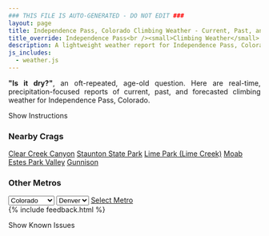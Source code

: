 ```yaml
---
### THIS FILE IS AUTO-GENERATED - DO NOT EDIT ###
layout: page
title: Independence Pass, Colorado Climbing Weather - Current, Past, and Forecasted Report
title_override: Independence Pass<br /><small>Climbing Weather</small>
description: A lightweight weather report for Independence Pass, Colorado. Optimized for slow internet connections.
js_includes:
  - weather.js
---
```


<section class="measure center lh-copy f5-ns f6 ph2 mv4" style="text-align: justify;">
<strong>"Is it dry?"</strong>, an oft-repeated, age-old question. Here are real-time,
precipitation-focused reports of current, past, and forecasted climbing weather for Independence Pass, Colorado.
</section>

<p id="settings-toggle" class="mw5 b center tc hover-light-red black-70 pointer">Show Instructions</p>
<section id="settings" class="overflow-hidden" style="display:none;">
    <div class="mv2 ph2 center">
        <div class="fn f6 tc pv2">
            <p class="measure lh-copy center"><strong>Show/hide hourly forecasts</strong> by clicking the desired day.</p>
            <hr class="mw5 p0 mv2 o-60 b0 bt b--light-red light-red bg-light-red">
            <p class="measure lh-copy center"><strong>Current and Past conditions</strong> are measured by the nearest weather station. <strong>Forecast conditions</strong> are calculated and polled separately.</p>
            <hr class="mw5 p0 mv2 o-60 b0 bt b--light-red light-red bg-light-red">
            <p class="measure lh-copy center"><strong>Having issues?</strong> Try <a id="clear-cache" class="no-underline relative fancy-link light-red hover-light-red" href="#">clearing the local cache</a>.</p>
            <hr class="mw5 p0 mv2 o-60 b0 bt b--light-red light-red bg-light-red">
            <p class="measure lh-copy center">Weather data sourced from <a class="no-underline fancy-link relative light-red" target="_blank" href="https://www.weather.gov/documentation/services-web-api">weather.gov</a>.</p>
        </div>
    </div>
</section>
<section id="weather" data-crag="independence-pass-colorado" class="mv4-ns mv3 ph2 center"></section>
<section id="nearby" class="tc lh-copy">
  <h3>Nearby Crags</h3>
<a class="nowrap no-underline fancy-link relative light-red mh3" href="/crags/clear-creek-canyon-colorado-weather.html">Clear Creek Canyon</a>
<a class="nowrap no-underline fancy-link relative light-red mh3" href="/crags/staunton-state-park-colorado-weather.html">Staunton State Park</a>
<a class="nowrap no-underline fancy-link relative light-red mh3" href="/crags/lime-park-lime-creek-colorado-weather.html">Lime Park (Lime Creek)</a>
<a class="nowrap no-underline fancy-link relative light-red mh3" href="/crags/moab-utah-weather.html">Moab</a>
<a class="nowrap no-underline fancy-link relative light-red mh3" href="/crags/estes-park-valley-colorado-weather.html">Estes Park Valley</a>
<a class="nowrap no-underline fancy-link relative light-red mh3" href="/crags/gunnison-colorado-weather.html">Gunnison</a>
</section>
<section id="nearby" class="tc lh-copy">
  <h3>Other Metros</h3>
  <select class="ma1 bg-near-white pa2" id="stateSel">
    <option value="Texas">Texas</option>
    <option value="Washington">Washington</option>
    <option value="Colorado" selected>Colorado</option>
    <option value="Tennessee">Tennessee</option>
    <option value="Utah">Utah</option>
    <option value="California">California</option>
  </select>
  <select class="ma1 bg-near-white pa2" id="citySel">
    <option value="Denver" selected>Denver</option>
  </select>
  <a id="selectMetro" class="f6 link dim ph3 pv2 ma1 dib white bg-light-red" href="/crags/denver-colorado-weather.html">Select Metro</a>
  <script>
    var states = [];
    states["Texas"] = "Austin"
    states["Washington"] = "Seattle"
    states["Colorado"] = "Denver"
    states["Tennessee"] = "Nashville"
    states["Utah"] = "Salt Lake City"
    states["California"] = "San Francisco|Los Angeles"
  </script>
</section>
{% include feedback.html %}
<p id="issues-toggle" class="mw5 b center tc hover-light-red black-70 pointer">Show Known Issues</p>
<section id="issues" class="overflow-hidden tc f6">
</section>

<script>
  var weekly_GJT_162_97 = {"updated":"2022-03-31T07:41:37+00:00","units":"us","forecastGenerator":"BaselineForecastGenerator","generatedAt":"2022-03-31T08:36:14+00:00","updateTime":"2022-03-31T07:41:37+00:00","validTimes":"2022-03-31T01:00:00+00:00/P7D","elevation":{"unitCode":"wmoUnit:m","value":3250.9968},"periods":[{"number":1,"name":"Overnight","startTime":"2022-03-31T02:00:00-06:00","endTime":"2022-03-31T06:00:00-06:00","isDaytime":false,"temperature":7,"temperatureUnit":"F","temperatureTrend":null,"windSpeed":"10 mph","windDirection":"NW","icon":"https://api.weather.gov/icons/land/night/cold?size=medium","shortForecast":"Mostly Clear","detailedForecast":"Mostly clear, with a low around 7. Northwest wind around 10 mph."},{"number":2,"name":"Thursday","startTime":"2022-03-31T06:00:00-06:00","endTime":"2022-03-31T18:00:00-06:00","isDaytime":true,"temperature":38,"temperatureUnit":"F","temperatureTrend":null,"windSpeed":"5 to 10 mph","windDirection":"WNW","icon":"https://api.weather.gov/icons/land/day/sct/snow,30?size=medium","shortForecast":"Mostly Sunny then Chance Snow Showers","detailedForecast":"A chance of snow showers after noon. Mostly sunny, with a high near 38. West northwest wind 5 to 10 mph. Chance of precipitation is 30%."},{"number":3,"name":"Thursday Night","startTime":"2022-03-31T18:00:00-06:00","endTime":"2022-04-01T06:00:00-06:00","isDaytime":false,"temperature":17,"temperatureUnit":"F","temperatureTrend":null,"windSpeed":"10 to 15 mph","windDirection":"W","icon":"https://api.weather.gov/icons/land/night/snow,50/snow,70?size=medium","shortForecast":"Snow Showers Likely","detailedForecast":"Snow showers likely. Mostly cloudy, with a low around 17. West wind 10 to 15 mph. Chance of precipitation is 70%. New snow accumulation of 1 to 3 inches possible."},{"number":4,"name":"Friday","startTime":"2022-04-01T06:00:00-06:00","endTime":"2022-04-01T18:00:00-06:00","isDaytime":true,"temperature":37,"temperatureUnit":"F","temperatureTrend":null,"windSpeed":"10 to 20 mph","windDirection":"WNW","icon":"https://api.weather.gov/icons/land/day/snow,40/blizzard,20?size=medium","shortForecast":"Chance Snow Showers then Patchy Blowing Snow","detailedForecast":"A chance of snow showers before noon, then patchy blowing snow and a slight chance of snow showers. Partly sunny, with a high near 37. West northwest wind 10 to 20 mph. Chance of precipitation is 40%. New snow accumulation of less than half an inch possible."},{"number":5,"name":"Friday Night","startTime":"2022-04-01T18:00:00-06:00","endTime":"2022-04-02T06:00:00-06:00","isDaytime":false,"temperature":13,"temperatureUnit":"F","temperatureTrend":null,"windSpeed":"10 to 15 mph","windDirection":"W","icon":"https://api.weather.gov/icons/land/night/few?size=medium","shortForecast":"Mostly Clear","detailedForecast":"Mostly clear, with a low around 13. West wind 10 to 15 mph, with gusts as high as 30 mph."},{"number":6,"name":"Saturday","startTime":"2022-04-02T06:00:00-06:00","endTime":"2022-04-02T18:00:00-06:00","isDaytime":true,"temperature":45,"temperatureUnit":"F","temperatureTrend":null,"windSpeed":"10 to 20 mph","windDirection":"WSW","icon":"https://api.weather.gov/icons/land/day/few?size=medium","shortForecast":"Sunny","detailedForecast":"Sunny, with a high near 45."},{"number":7,"name":"Saturday Night","startTime":"2022-04-02T18:00:00-06:00","endTime":"2022-04-03T06:00:00-06:00","isDaytime":false,"temperature":21,"temperatureUnit":"F","temperatureTrend":null,"windSpeed":"10 to 20 mph","windDirection":"W","icon":"https://api.weather.gov/icons/land/night/sct/snow,20?size=medium","shortForecast":"Partly Cloudy then Slight Chance Snow Showers","detailedForecast":"A slight chance of snow showers after midnight. Partly cloudy, with a low around 21. Chance of precipitation is 20%. New snow accumulation of less than half an inch possible."},{"number":8,"name":"Sunday","startTime":"2022-04-03T06:00:00-06:00","endTime":"2022-04-03T18:00:00-06:00","isDaytime":true,"temperature":42,"temperatureUnit":"F","temperatureTrend":null,"windSpeed":"10 to 15 mph","windDirection":"W","icon":"https://api.weather.gov/icons/land/day/snow?size=medium","shortForecast":"Chance Snow Showers","detailedForecast":"A chance of snow showers before noon, then a chance of snow showers and a slight chance of thunderstorms. Mostly cloudy, with a high near 42. New snow accumulation of around one inch possible."},{"number":9,"name":"Sunday Night","startTime":"2022-04-03T18:00:00-06:00","endTime":"2022-04-04T06:00:00-06:00","isDaytime":false,"temperature":22,"temperatureUnit":"F","temperatureTrend":null,"windSpeed":"10 to 15 mph","windDirection":"SW","icon":"https://api.weather.gov/icons/land/night/snow?size=medium","shortForecast":"Snow Showers Likely","detailedForecast":"Snow showers likely. Mostly cloudy, with a low around 22. New snow accumulation of 2 to 4 inches possible."},{"number":10,"name":"Monday","startTime":"2022-04-04T06:00:00-06:00","endTime":"2022-04-04T18:00:00-06:00","isDaytime":true,"temperature":41,"temperatureUnit":"F","temperatureTrend":null,"windSpeed":"10 to 15 mph","windDirection":"W","icon":"https://api.weather.gov/icons/land/day/snow?size=medium","shortForecast":"Snow Showers Likely","detailedForecast":"Snow showers likely. Mostly cloudy, with a high near 41. New snow accumulation of 1 to 3 inches possible."},{"number":11,"name":"Monday Night","startTime":"2022-04-04T18:00:00-06:00","endTime":"2022-04-05T06:00:00-06:00","isDaytime":false,"temperature":20,"temperatureUnit":"F","temperatureTrend":null,"windSpeed":"15 mph","windDirection":"W","icon":"https://api.weather.gov/icons/land/night/snow?size=medium","shortForecast":"Chance Snow Showers","detailedForecast":"A chance of snow showers. Mostly cloudy, with a low around 20."},{"number":12,"name":"Tuesday","startTime":"2022-04-05T06:00:00-06:00","endTime":"2022-04-05T18:00:00-06:00","isDaytime":true,"temperature":39,"temperatureUnit":"F","temperatureTrend":null,"windSpeed":"15 to 25 mph","windDirection":"W","icon":"https://api.weather.gov/icons/land/day/snow?size=medium","shortForecast":"Chance Snow Showers","detailedForecast":"A chance of snow showers. Partly sunny, with a high near 39. New snow accumulation of less than one inch possible."},{"number":13,"name":"Tuesday Night","startTime":"2022-04-05T18:00:00-06:00","endTime":"2022-04-06T06:00:00-06:00","isDaytime":false,"temperature":13,"temperatureUnit":"F","temperatureTrend":null,"windSpeed":"15 to 25 mph","windDirection":"W","icon":"https://api.weather.gov/icons/land/night/snow?size=medium","shortForecast":"Chance Snow Showers","detailedForecast":"A chance of snow showers. Mostly cloudy, with a low around 13. New snow accumulation of less than one inch possible."},{"number":14,"name":"Wednesday","startTime":"2022-04-06T06:00:00-06:00","endTime":"2022-04-06T18:00:00-06:00","isDaytime":true,"temperature":31,"temperatureUnit":"F","temperatureTrend":null,"windSpeed":"15 to 20 mph","windDirection":"WNW","icon":"https://api.weather.gov/icons/land/day/snow?size=medium","shortForecast":"Chance Snow Showers","detailedForecast":"A chance of snow showers. Partly sunny, with a high near 31."}]}
  var hourly_GJT_162_97 = {"@context":["https://geojson.org/geojson-ld/geojson-context.jsonld",{"@version":"1.1","wx":"https://api.weather.gov/ontology#","geo":"http://www.opengis.net/ont/geosparql#","unit":"http://codes.wmo.int/common/unit/","@vocab":"https://api.weather.gov/ontology#"}],"type":"Feature","geometry":{"type":"Polygon","coordinates":[[[-106.6339563,39.1280215],[-106.63151339999999,39.1059871],[-106.60305159999999,39.1078842],[-106.60548849999999,39.1299189],[-106.6339563,39.1280215]]]},"properties":{"updated":"2022-03-31T07:41:37+00:00","units":"us","forecastGenerator":"HourlyForecastGenerator","generatedAt":"2022-03-31T08:36:15+00:00","updateTime":"2022-03-31T07:41:37+00:00","validTimes":"2022-03-31T01:00:00+00:00/P7D","elevation":{"unitCode":"wmoUnit:m","value":3250.9968},"periods":[{"number":1,"name":"","startTime":"2022-03-31T02:00:00-06:00","endTime":"2022-03-31T03:00:00-06:00","isDaytime":false,"temperature":10,"temperatureUnit":"F","temperatureTrend":null,"windSpeed":"10 mph","windDirection":"NW","icon":"https://api.weather.gov/icons/land/night/cold?size=small","shortForecast":"Mostly Clear","detailedForecast":""},{"number":2,"name":"","startTime":"2022-03-31T03:00:00-06:00","endTime":"2022-03-31T04:00:00-06:00","isDaytime":false,"temperature":7,"temperatureUnit":"F","temperatureTrend":null,"windSpeed":"10 mph","windDirection":"NW","icon":"https://api.weather.gov/icons/land/night/cold?size=small","shortForecast":"Mostly Clear","detailedForecast":""},{"number":3,"name":"","startTime":"2022-03-31T04:00:00-06:00","endTime":"2022-03-31T05:00:00-06:00","isDaytime":false,"temperature":7,"temperatureUnit":"F","temperatureTrend":null,"windSpeed":"10 mph","windDirection":"NW","icon":"https://api.weather.gov/icons/land/night/cold?size=small","shortForecast":"Mostly Clear","detailedForecast":""},{"number":4,"name":"","startTime":"2022-03-31T05:00:00-06:00","endTime":"2022-03-31T06:00:00-06:00","isDaytime":false,"temperature":7,"temperatureUnit":"F","temperatureTrend":null,"windSpeed":"10 mph","windDirection":"NNW","icon":"https://api.weather.gov/icons/land/night/cold?size=small","shortForecast":"Mostly Clear","detailedForecast":""},{"number":5,"name":"","startTime":"2022-03-31T06:00:00-06:00","endTime":"2022-03-31T07:00:00-06:00","isDaytime":true,"temperature":7,"temperatureUnit":"F","temperatureTrend":null,"windSpeed":"10 mph","windDirection":"NNW","icon":"https://api.weather.gov/icons/land/day/cold?size=small","shortForecast":"Sunny","detailedForecast":""},{"number":6,"name":"","startTime":"2022-03-31T07:00:00-06:00","endTime":"2022-03-31T08:00:00-06:00","isDaytime":true,"temperature":10,"temperatureUnit":"F","temperatureTrend":null,"windSpeed":"5 mph","windDirection":"NW","icon":"https://api.weather.gov/icons/land/day/cold?size=small","shortForecast":"Sunny","detailedForecast":""},{"number":7,"name":"","startTime":"2022-03-31T08:00:00-06:00","endTime":"2022-03-31T09:00:00-06:00","isDaytime":true,"temperature":13,"temperatureUnit":"F","temperatureTrend":null,"windSpeed":"5 mph","windDirection":"NW","icon":"https://api.weather.gov/icons/land/day/few?size=small","shortForecast":"Sunny","detailedForecast":""},{"number":8,"name":"","startTime":"2022-03-31T09:00:00-06:00","endTime":"2022-03-31T10:00:00-06:00","isDaytime":true,"temperature":16,"temperatureUnit":"F","temperatureTrend":null,"windSpeed":"5 mph","windDirection":"WNW","icon":"https://api.weather.gov/icons/land/day/few?size=small","shortForecast":"Sunny","detailedForecast":""},{"number":9,"name":"","startTime":"2022-03-31T10:00:00-06:00","endTime":"2022-03-31T11:00:00-06:00","isDaytime":true,"temperature":23,"temperatureUnit":"F","temperatureTrend":null,"windSpeed":"5 mph","windDirection":"WNW","icon":"https://api.weather.gov/icons/land/day/sct?size=small","shortForecast":"Mostly Sunny","detailedForecast":""},{"number":10,"name":"","startTime":"2022-03-31T11:00:00-06:00","endTime":"2022-03-31T12:00:00-06:00","isDaytime":true,"temperature":29,"temperatureUnit":"F","temperatureTrend":null,"windSpeed":"5 mph","windDirection":"W","icon":"https://api.weather.gov/icons/land/day/sct?size=small","shortForecast":"Mostly Sunny","detailedForecast":""},{"number":11,"name":"","startTime":"2022-03-31T12:00:00-06:00","endTime":"2022-03-31T13:00:00-06:00","isDaytime":true,"temperature":34,"temperatureUnit":"F","temperatureTrend":null,"windSpeed":"5 mph","windDirection":"W","icon":"https://api.weather.gov/icons/land/day/snow?size=small","shortForecast":"Slight Chance Snow Showers","detailedForecast":""},{"number":12,"name":"","startTime":"2022-03-31T13:00:00-06:00","endTime":"2022-03-31T14:00:00-06:00","isDaytime":true,"temperature":35,"temperatureUnit":"F","temperatureTrend":null,"windSpeed":"10 mph","windDirection":"W","icon":"https://api.weather.gov/icons/land/day/snow?size=small","shortForecast":"Slight Chance Snow Showers","detailedForecast":""},{"number":13,"name":"","startTime":"2022-03-31T14:00:00-06:00","endTime":"2022-03-31T15:00:00-06:00","isDaytime":true,"temperature":36,"temperatureUnit":"F","temperatureTrend":null,"windSpeed":"10 mph","windDirection":"W","icon":"https://api.weather.gov/icons/land/day/snow?size=small","shortForecast":"Slight Chance Snow Showers","detailedForecast":""},{"number":14,"name":"","startTime":"2022-03-31T15:00:00-06:00","endTime":"2022-03-31T16:00:00-06:00","isDaytime":true,"temperature":38,"temperatureUnit":"F","temperatureTrend":null,"windSpeed":"10 mph","windDirection":"W","icon":"https://api.weather.gov/icons/land/day/snow?size=small","shortForecast":"Chance Snow Showers","detailedForecast":""},{"number":15,"name":"","startTime":"2022-03-31T16:00:00-06:00","endTime":"2022-03-31T17:00:00-06:00","isDaytime":true,"temperature":36,"temperatureUnit":"F","temperatureTrend":null,"windSpeed":"10 mph","windDirection":"W","icon":"https://api.weather.gov/icons/land/day/snow?size=small","shortForecast":"Chance Snow Showers","detailedForecast":""},{"number":16,"name":"","startTime":"2022-03-31T17:00:00-06:00","endTime":"2022-03-31T18:00:00-06:00","isDaytime":true,"temperature":33,"temperatureUnit":"F","temperatureTrend":null,"windSpeed":"10 mph","windDirection":"W","icon":"https://api.weather.gov/icons/land/day/snow?size=small","shortForecast":"Chance Snow Showers","detailedForecast":""},{"number":17,"name":"","startTime":"2022-03-31T18:00:00-06:00","endTime":"2022-03-31T19:00:00-06:00","isDaytime":false,"temperature":31,"temperatureUnit":"F","temperatureTrend":null,"windSpeed":"10 mph","windDirection":"W","icon":"https://api.weather.gov/icons/land/night/snow?size=small","shortForecast":"Chance Snow Showers","detailedForecast":""},{"number":18,"name":"","startTime":"2022-03-31T19:00:00-06:00","endTime":"2022-03-31T20:00:00-06:00","isDaytime":false,"temperature":28,"temperatureUnit":"F","temperatureTrend":null,"windSpeed":"10 mph","windDirection":"WSW","icon":"https://api.weather.gov/icons/land/night/snow?size=small","shortForecast":"Chance Snow Showers","detailedForecast":""},{"number":19,"name":"","startTime":"2022-03-31T20:00:00-06:00","endTime":"2022-03-31T21:00:00-06:00","isDaytime":false,"temperature":25,"temperatureUnit":"F","temperatureTrend":null,"windSpeed":"10 mph","windDirection":"SW","icon":"https://api.weather.gov/icons/land/night/snow?size=small","shortForecast":"Chance Snow Showers","detailedForecast":""},{"number":20,"name":"","startTime":"2022-03-31T21:00:00-06:00","endTime":"2022-03-31T22:00:00-06:00","isDaytime":false,"temperature":22,"temperatureUnit":"F","temperatureTrend":null,"windSpeed":"10 mph","windDirection":"SW","icon":"https://api.weather.gov/icons/land/night/snow?size=small","shortForecast":"Chance Snow Showers","detailedForecast":""},{"number":21,"name":"","startTime":"2022-03-31T22:00:00-06:00","endTime":"2022-03-31T23:00:00-06:00","isDaytime":false,"temperature":21,"temperatureUnit":"F","temperatureTrend":null,"windSpeed":"10 mph","windDirection":"SW","icon":"https://api.weather.gov/icons/land/night/snow?size=small","shortForecast":"Chance Snow Showers","detailedForecast":""},{"number":22,"name":"","startTime":"2022-03-31T23:00:00-06:00","endTime":"2022-04-01T00:00:00-06:00","isDaytime":false,"temperature":21,"temperatureUnit":"F","temperatureTrend":null,"windSpeed":"10 mph","windDirection":"WSW","icon":"https://api.weather.gov/icons/land/night/snow?size=small","shortForecast":"Chance Snow Showers","detailedForecast":""},{"number":23,"name":"","startTime":"2022-04-01T00:00:00-06:00","endTime":"2022-04-01T01:00:00-06:00","isDaytime":false,"temperature":20,"temperatureUnit":"F","temperatureTrend":null,"windSpeed":"10 mph","windDirection":"WSW","icon":"https://api.weather.gov/icons/land/night/snow?size=small","shortForecast":"Snow Showers Likely","detailedForecast":""},{"number":24,"name":"","startTime":"2022-04-01T01:00:00-06:00","endTime":"2022-04-01T02:00:00-06:00","isDaytime":false,"temperature":20,"temperatureUnit":"F","temperatureTrend":null,"windSpeed":"15 mph","windDirection":"W","icon":"https://api.weather.gov/icons/land/night/snow?size=small","shortForecast":"Snow Showers Likely","detailedForecast":""},{"number":25,"name":"","startTime":"2022-04-01T02:00:00-06:00","endTime":"2022-04-01T03:00:00-06:00","isDaytime":false,"temperature":20,"temperatureUnit":"F","temperatureTrend":null,"windSpeed":"15 mph","windDirection":"W","icon":"https://api.weather.gov/icons/land/night/snow?size=small","shortForecast":"Snow Showers Likely","detailedForecast":""},{"number":26,"name":"","startTime":"2022-04-01T03:00:00-06:00","endTime":"2022-04-01T04:00:00-06:00","isDaytime":false,"temperature":20,"temperatureUnit":"F","temperatureTrend":null,"windSpeed":"15 mph","windDirection":"W","icon":"https://api.weather.gov/icons/land/night/snow?size=small","shortForecast":"Snow Showers Likely","detailedForecast":""},{"number":27,"name":"","startTime":"2022-04-01T04:00:00-06:00","endTime":"2022-04-01T05:00:00-06:00","isDaytime":false,"temperature":20,"temperatureUnit":"F","temperatureTrend":null,"windSpeed":"15 mph","windDirection":"W","icon":"https://api.weather.gov/icons/land/night/snow?size=small","shortForecast":"Snow Showers Likely","detailedForecast":""},{"number":28,"name":"","startTime":"2022-04-01T05:00:00-06:00","endTime":"2022-04-01T06:00:00-06:00","isDaytime":false,"temperature":21,"temperatureUnit":"F","temperatureTrend":null,"windSpeed":"15 mph","windDirection":"WNW","icon":"https://api.weather.gov/icons/land/night/snow?size=small","shortForecast":"Snow Showers Likely","detailedForecast":""},{"number":29,"name":"","startTime":"2022-04-01T06:00:00-06:00","endTime":"2022-04-01T07:00:00-06:00","isDaytime":true,"temperature":22,"temperatureUnit":"F","temperatureTrend":null,"windSpeed":"15 mph","windDirection":"WNW","icon":"https://api.weather.gov/icons/land/day/snow?size=small","shortForecast":"Chance Snow Showers","detailedForecast":""},{"number":30,"name":"","startTime":"2022-04-01T07:00:00-06:00","endTime":"2022-04-01T08:00:00-06:00","isDaytime":true,"temperature":21,"temperatureUnit":"F","temperatureTrend":null,"windSpeed":"10 mph","windDirection":"WNW","icon":"https://api.weather.gov/icons/land/day/snow?size=small","shortForecast":"Chance Snow Showers","detailedForecast":""},{"number":31,"name":"","startTime":"2022-04-01T08:00:00-06:00","endTime":"2022-04-01T09:00:00-06:00","isDaytime":true,"temperature":21,"temperatureUnit":"F","temperatureTrend":null,"windSpeed":"10 mph","windDirection":"WNW","icon":"https://api.weather.gov/icons/land/day/snow?size=small","shortForecast":"Chance Snow Showers","detailedForecast":""},{"number":32,"name":"","startTime":"2022-04-01T09:00:00-06:00","endTime":"2022-04-01T10:00:00-06:00","isDaytime":true,"temperature":22,"temperatureUnit":"F","temperatureTrend":null,"windSpeed":"10 mph","windDirection":"WNW","icon":"https://api.weather.gov/icons/land/day/snow?size=small","shortForecast":"Chance Snow Showers","detailedForecast":""},{"number":33,"name":"","startTime":"2022-04-01T10:00:00-06:00","endTime":"2022-04-01T11:00:00-06:00","isDaytime":true,"temperature":25,"temperatureUnit":"F","temperatureTrend":null,"windSpeed":"15 mph","windDirection":"WNW","icon":"https://api.weather.gov/icons/land/day/snow?size=small","shortForecast":"Chance Snow Showers","detailedForecast":""},{"number":34,"name":"","startTime":"2022-04-01T11:00:00-06:00","endTime":"2022-04-01T12:00:00-06:00","isDaytime":true,"temperature":29,"temperatureUnit":"F","temperatureTrend":null,"windSpeed":"15 mph","windDirection":"WNW","icon":"https://api.weather.gov/icons/land/day/snow?size=small","shortForecast":"Chance Snow Showers","detailedForecast":""},{"number":35,"name":"","startTime":"2022-04-01T12:00:00-06:00","endTime":"2022-04-01T13:00:00-06:00","isDaytime":true,"temperature":32,"temperatureUnit":"F","temperatureTrend":null,"windSpeed":"15 mph","windDirection":"WNW","icon":"https://api.weather.gov/icons/land/day/blizzard?size=small","shortForecast":"Patchy Blowing Snow","detailedForecast":""},{"number":36,"name":"","startTime":"2022-04-01T13:00:00-06:00","endTime":"2022-04-01T14:00:00-06:00","isDaytime":true,"temperature":35,"temperatureUnit":"F","temperatureTrend":null,"windSpeed":"20 mph","windDirection":"WNW","icon":"https://api.weather.gov/icons/land/day/snow?size=small","shortForecast":"Slight Chance Snow Showers","detailedForecast":""},{"number":37,"name":"","startTime":"2022-04-01T14:00:00-06:00","endTime":"2022-04-01T15:00:00-06:00","isDaytime":true,"temperature":36,"temperatureUnit":"F","temperatureTrend":null,"windSpeed":"20 mph","windDirection":"WNW","icon":"https://api.weather.gov/icons/land/day/snow?size=small","shortForecast":"Slight Chance Snow Showers","detailedForecast":""},{"number":38,"name":"","startTime":"2022-04-01T15:00:00-06:00","endTime":"2022-04-01T16:00:00-06:00","isDaytime":true,"temperature":36,"temperatureUnit":"F","temperatureTrend":null,"windSpeed":"20 mph","windDirection":"WNW","icon":"https://api.weather.gov/icons/land/day/snow?size=small","shortForecast":"Slight Chance Snow Showers","detailedForecast":""},{"number":39,"name":"","startTime":"2022-04-01T16:00:00-06:00","endTime":"2022-04-01T17:00:00-06:00","isDaytime":true,"temperature":36,"temperatureUnit":"F","temperatureTrend":null,"windSpeed":"20 mph","windDirection":"WNW","icon":"https://api.weather.gov/icons/land/day/snow?size=small","shortForecast":"Slight Chance Snow Showers","detailedForecast":""},{"number":40,"name":"","startTime":"2022-04-01T17:00:00-06:00","endTime":"2022-04-01T18:00:00-06:00","isDaytime":true,"temperature":34,"temperatureUnit":"F","temperatureTrend":null,"windSpeed":"15 mph","windDirection":"WNW","icon":"https://api.weather.gov/icons/land/day/snow?size=small","shortForecast":"Slight Chance Snow Showers","detailedForecast":""},{"number":41,"name":"","startTime":"2022-04-01T18:00:00-06:00","endTime":"2022-04-01T19:00:00-06:00","isDaytime":false,"temperature":31,"temperatureUnit":"F","temperatureTrend":null,"windSpeed":"15 mph","windDirection":"WNW","icon":"https://api.weather.gov/icons/land/night/few?size=small","shortForecast":"Mostly Clear","detailedForecast":""},{"number":42,"name":"","startTime":"2022-04-01T19:00:00-06:00","endTime":"2022-04-01T20:00:00-06:00","isDaytime":false,"temperature":27,"temperatureUnit":"F","temperatureTrend":null,"windSpeed":"15 mph","windDirection":"WNW","icon":"https://api.weather.gov/icons/land/night/few?size=small","shortForecast":"Mostly Clear","detailedForecast":""},{"number":43,"name":"","startTime":"2022-04-01T20:00:00-06:00","endTime":"2022-04-01T21:00:00-06:00","isDaytime":false,"temperature":23,"temperatureUnit":"F","temperatureTrend":null,"windSpeed":"15 mph","windDirection":"WNW","icon":"https://api.weather.gov/icons/land/night/few?size=small","shortForecast":"Mostly Clear","detailedForecast":""},{"number":44,"name":"","startTime":"2022-04-01T21:00:00-06:00","endTime":"2022-04-01T22:00:00-06:00","isDaytime":false,"temperature":20,"temperatureUnit":"F","temperatureTrend":null,"windSpeed":"15 mph","windDirection":"W","icon":"https://api.weather.gov/icons/land/night/few?size=small","shortForecast":"Mostly Clear","detailedForecast":""},{"number":45,"name":"","startTime":"2022-04-01T22:00:00-06:00","endTime":"2022-04-01T23:00:00-06:00","isDaytime":false,"temperature":18,"temperatureUnit":"F","temperatureTrend":null,"windSpeed":"10 mph","windDirection":"W","icon":"https://api.weather.gov/icons/land/night/few?size=small","shortForecast":"Mostly Clear","detailedForecast":""},{"number":46,"name":"","startTime":"2022-04-01T23:00:00-06:00","endTime":"2022-04-02T00:00:00-06:00","isDaytime":false,"temperature":18,"temperatureUnit":"F","temperatureTrend":null,"windSpeed":"10 mph","windDirection":"WSW","icon":"https://api.weather.gov/icons/land/night/few?size=small","shortForecast":"Mostly Clear","detailedForecast":""},{"number":47,"name":"","startTime":"2022-04-02T00:00:00-06:00","endTime":"2022-04-02T01:00:00-06:00","isDaytime":false,"temperature":17,"temperatureUnit":"F","temperatureTrend":null,"windSpeed":"10 mph","windDirection":"WSW","icon":"https://api.weather.gov/icons/land/night/few?size=small","shortForecast":"Mostly Clear","detailedForecast":""},{"number":48,"name":"","startTime":"2022-04-02T01:00:00-06:00","endTime":"2022-04-02T02:00:00-06:00","isDaytime":false,"temperature":17,"temperatureUnit":"F","temperatureTrend":null,"windSpeed":"10 mph","windDirection":"WSW","icon":"https://api.weather.gov/icons/land/night/few?size=small","shortForecast":"Mostly Clear","detailedForecast":""},{"number":49,"name":"","startTime":"2022-04-02T02:00:00-06:00","endTime":"2022-04-02T03:00:00-06:00","isDaytime":false,"temperature":17,"temperatureUnit":"F","temperatureTrend":null,"windSpeed":"10 mph","windDirection":"WSW","icon":"https://api.weather.gov/icons/land/night/few?size=small","shortForecast":"Mostly Clear","detailedForecast":""},{"number":50,"name":"","startTime":"2022-04-02T03:00:00-06:00","endTime":"2022-04-02T04:00:00-06:00","isDaytime":false,"temperature":16,"temperatureUnit":"F","temperatureTrend":null,"windSpeed":"10 mph","windDirection":"WSW","icon":"https://api.weather.gov/icons/land/night/few?size=small","shortForecast":"Mostly Clear","detailedForecast":""},{"number":51,"name":"","startTime":"2022-04-02T04:00:00-06:00","endTime":"2022-04-02T05:00:00-06:00","isDaytime":false,"temperature":16,"temperatureUnit":"F","temperatureTrend":null,"windSpeed":"10 mph","windDirection":"WSW","icon":"https://api.weather.gov/icons/land/night/few?size=small","shortForecast":"Mostly Clear","detailedForecast":""},{"number":52,"name":"","startTime":"2022-04-02T05:00:00-06:00","endTime":"2022-04-02T06:00:00-06:00","isDaytime":false,"temperature":16,"temperatureUnit":"F","temperatureTrend":null,"windSpeed":"10 mph","windDirection":"WSW","icon":"https://api.weather.gov/icons/land/night/few?size=small","shortForecast":"Mostly Clear","detailedForecast":""},{"number":53,"name":"","startTime":"2022-04-02T06:00:00-06:00","endTime":"2022-04-02T07:00:00-06:00","isDaytime":true,"temperature":16,"temperatureUnit":"F","temperatureTrend":null,"windSpeed":"10 mph","windDirection":"WSW","icon":"https://api.weather.gov/icons/land/day/few?size=small","shortForecast":"Sunny","detailedForecast":""},{"number":54,"name":"","startTime":"2022-04-02T07:00:00-06:00","endTime":"2022-04-02T08:00:00-06:00","isDaytime":true,"temperature":18,"temperatureUnit":"F","temperatureTrend":null,"windSpeed":"10 mph","windDirection":"WSW","icon":"https://api.weather.gov/icons/land/day/few?size=small","shortForecast":"Sunny","detailedForecast":""},{"number":55,"name":"","startTime":"2022-04-02T08:00:00-06:00","endTime":"2022-04-02T09:00:00-06:00","isDaytime":true,"temperature":21,"temperatureUnit":"F","temperatureTrend":null,"windSpeed":"10 mph","windDirection":"WSW","icon":"https://api.weather.gov/icons/land/day/few?size=small","shortForecast":"Sunny","detailedForecast":""},{"number":56,"name":"","startTime":"2022-04-02T09:00:00-06:00","endTime":"2022-04-02T10:00:00-06:00","isDaytime":true,"temperature":25,"temperatureUnit":"F","temperatureTrend":null,"windSpeed":"15 mph","windDirection":"WSW","icon":"https://api.weather.gov/icons/land/day/few?size=small","shortForecast":"Sunny","detailedForecast":""},{"number":57,"name":"","startTime":"2022-04-02T10:00:00-06:00","endTime":"2022-04-02T11:00:00-06:00","isDaytime":true,"temperature":31,"temperatureUnit":"F","temperatureTrend":null,"windSpeed":"15 mph","windDirection":"W","icon":"https://api.weather.gov/icons/land/day/few?size=small","shortForecast":"Sunny","detailedForecast":""},{"number":58,"name":"","startTime":"2022-04-02T11:00:00-06:00","endTime":"2022-04-02T12:00:00-06:00","isDaytime":true,"temperature":36,"temperatureUnit":"F","temperatureTrend":null,"windSpeed":"20 mph","windDirection":"W","icon":"https://api.weather.gov/icons/land/day/few?size=small","shortForecast":"Sunny","detailedForecast":""},{"number":59,"name":"","startTime":"2022-04-02T12:00:00-06:00","endTime":"2022-04-02T13:00:00-06:00","isDaytime":true,"temperature":41,"temperatureUnit":"F","temperatureTrend":null,"windSpeed":"20 mph","windDirection":"W","icon":"https://api.weather.gov/icons/land/day/few?size=small","shortForecast":"Sunny","detailedForecast":""},{"number":60,"name":"","startTime":"2022-04-02T13:00:00-06:00","endTime":"2022-04-02T14:00:00-06:00","isDaytime":true,"temperature":43,"temperatureUnit":"F","temperatureTrend":null,"windSpeed":"20 mph","windDirection":"W","icon":"https://api.weather.gov/icons/land/day/few?size=small","shortForecast":"Sunny","detailedForecast":""},{"number":61,"name":"","startTime":"2022-04-02T14:00:00-06:00","endTime":"2022-04-02T15:00:00-06:00","isDaytime":true,"temperature":44,"temperatureUnit":"F","temperatureTrend":null,"windSpeed":"20 mph","windDirection":"W","icon":"https://api.weather.gov/icons/land/day/sct?size=small","shortForecast":"Mostly Sunny","detailedForecast":""},{"number":62,"name":"","startTime":"2022-04-02T15:00:00-06:00","endTime":"2022-04-02T16:00:00-06:00","isDaytime":true,"temperature":44,"temperatureUnit":"F","temperatureTrend":null,"windSpeed":"20 mph","windDirection":"W","icon":"https://api.weather.gov/icons/land/day/sct?size=small","shortForecast":"Mostly Sunny","detailedForecast":""},{"number":63,"name":"","startTime":"2022-04-02T16:00:00-06:00","endTime":"2022-04-02T17:00:00-06:00","isDaytime":true,"temperature":43,"temperatureUnit":"F","temperatureTrend":null,"windSpeed":"20 mph","windDirection":"W","icon":"https://api.weather.gov/icons/land/day/sct?size=small","shortForecast":"Mostly Sunny","detailedForecast":""},{"number":64,"name":"","startTime":"2022-04-02T17:00:00-06:00","endTime":"2022-04-02T18:00:00-06:00","isDaytime":true,"temperature":41,"temperatureUnit":"F","temperatureTrend":null,"windSpeed":"20 mph","windDirection":"W","icon":"https://api.weather.gov/icons/land/day/sct?size=small","shortForecast":"Mostly Sunny","detailedForecast":""},{"number":65,"name":"","startTime":"2022-04-02T18:00:00-06:00","endTime":"2022-04-02T19:00:00-06:00","isDaytime":false,"temperature":38,"temperatureUnit":"F","temperatureTrend":null,"windSpeed":"20 mph","windDirection":"W","icon":"https://api.weather.gov/icons/land/night/sct?size=small","shortForecast":"Partly Cloudy","detailedForecast":""},{"number":66,"name":"","startTime":"2022-04-02T19:00:00-06:00","endTime":"2022-04-02T20:00:00-06:00","isDaytime":false,"temperature":34,"temperatureUnit":"F","temperatureTrend":null,"windSpeed":"15 mph","windDirection":"W","icon":"https://api.weather.gov/icons/land/night/sct?size=small","shortForecast":"Partly Cloudy","detailedForecast":""},{"number":67,"name":"","startTime":"2022-04-02T20:00:00-06:00","endTime":"2022-04-02T21:00:00-06:00","isDaytime":false,"temperature":31,"temperatureUnit":"F","temperatureTrend":null,"windSpeed":"15 mph","windDirection":"W","icon":"https://api.weather.gov/icons/land/night/sct?size=small","shortForecast":"Partly Cloudy","detailedForecast":""},{"number":68,"name":"","startTime":"2022-04-02T21:00:00-06:00","endTime":"2022-04-02T22:00:00-06:00","isDaytime":false,"temperature":28,"temperatureUnit":"F","temperatureTrend":null,"windSpeed":"15 mph","windDirection":"W","icon":"https://api.weather.gov/icons/land/night/sct?size=small","shortForecast":"Partly Cloudy","detailedForecast":""},{"number":69,"name":"","startTime":"2022-04-02T22:00:00-06:00","endTime":"2022-04-02T23:00:00-06:00","isDaytime":false,"temperature":26,"temperatureUnit":"F","temperatureTrend":null,"windSpeed":"10 mph","windDirection":"W","icon":"https://api.weather.gov/icons/land/night/sct?size=small","shortForecast":"Partly Cloudy","detailedForecast":""},{"number":70,"name":"","startTime":"2022-04-02T23:00:00-06:00","endTime":"2022-04-03T00:00:00-06:00","isDaytime":false,"temperature":25,"temperatureUnit":"F","temperatureTrend":null,"windSpeed":"10 mph","windDirection":"W","icon":"https://api.weather.gov/icons/land/night/sct?size=small","shortForecast":"Partly Cloudy","detailedForecast":""},{"number":71,"name":"","startTime":"2022-04-03T00:00:00-06:00","endTime":"2022-04-03T01:00:00-06:00","isDaytime":false,"temperature":25,"temperatureUnit":"F","temperatureTrend":null,"windSpeed":"10 mph","windDirection":"W","icon":"https://api.weather.gov/icons/land/night/snow?size=small","shortForecast":"Slight Chance Snow Showers","detailedForecast":""},{"number":72,"name":"","startTime":"2022-04-03T01:00:00-06:00","endTime":"2022-04-03T02:00:00-06:00","isDaytime":false,"temperature":24,"temperatureUnit":"F","temperatureTrend":null,"windSpeed":"10 mph","windDirection":"W","icon":"https://api.weather.gov/icons/land/night/snow?size=small","shortForecast":"Slight Chance Snow Showers","detailedForecast":""},{"number":73,"name":"","startTime":"2022-04-03T02:00:00-06:00","endTime":"2022-04-03T03:00:00-06:00","isDaytime":false,"temperature":24,"temperatureUnit":"F","temperatureTrend":null,"windSpeed":"15 mph","windDirection":"W","icon":"https://api.weather.gov/icons/land/night/snow?size=small","shortForecast":"Slight Chance Snow Showers","detailedForecast":""},{"number":74,"name":"","startTime":"2022-04-03T03:00:00-06:00","endTime":"2022-04-03T04:00:00-06:00","isDaytime":false,"temperature":24,"temperatureUnit":"F","temperatureTrend":null,"windSpeed":"15 mph","windDirection":"W","icon":"https://api.weather.gov/icons/land/night/snow?size=small","shortForecast":"Slight Chance Snow Showers","detailedForecast":""},{"number":75,"name":"","startTime":"2022-04-03T04:00:00-06:00","endTime":"2022-04-03T05:00:00-06:00","isDaytime":false,"temperature":24,"temperatureUnit":"F","temperatureTrend":null,"windSpeed":"15 mph","windDirection":"W","icon":"https://api.weather.gov/icons/land/night/snow?size=small","shortForecast":"Slight Chance Snow Showers","detailedForecast":""},{"number":76,"name":"","startTime":"2022-04-03T05:00:00-06:00","endTime":"2022-04-03T06:00:00-06:00","isDaytime":false,"temperature":24,"temperatureUnit":"F","temperatureTrend":null,"windSpeed":"10 mph","windDirection":"W","icon":"https://api.weather.gov/icons/land/night/snow?size=small","shortForecast":"Slight Chance Snow Showers","detailedForecast":""},{"number":77,"name":"","startTime":"2022-04-03T06:00:00-06:00","endTime":"2022-04-03T07:00:00-06:00","isDaytime":true,"temperature":24,"temperatureUnit":"F","temperatureTrend":null,"windSpeed":"10 mph","windDirection":"W","icon":"https://api.weather.gov/icons/land/day/snow?size=small","shortForecast":"Chance Snow Showers","detailedForecast":""},{"number":78,"name":"","startTime":"2022-04-03T07:00:00-06:00","endTime":"2022-04-03T08:00:00-06:00","isDaytime":true,"temperature":25,"temperatureUnit":"F","temperatureTrend":null,"windSpeed":"10 mph","windDirection":"W","icon":"https://api.weather.gov/icons/land/day/snow?size=small","shortForecast":"Chance Snow Showers","detailedForecast":""},{"number":79,"name":"","startTime":"2022-04-03T08:00:00-06:00","endTime":"2022-04-03T09:00:00-06:00","isDaytime":true,"temperature":25,"temperatureUnit":"F","temperatureTrend":null,"windSpeed":"15 mph","windDirection":"W","icon":"https://api.weather.gov/icons/land/day/snow?size=small","shortForecast":"Chance Snow Showers","detailedForecast":""},{"number":80,"name":"","startTime":"2022-04-03T09:00:00-06:00","endTime":"2022-04-03T10:00:00-06:00","isDaytime":true,"temperature":27,"temperatureUnit":"F","temperatureTrend":null,"windSpeed":"15 mph","windDirection":"W","icon":"https://api.weather.gov/icons/land/day/snow?size=small","shortForecast":"Chance Snow Showers","detailedForecast":""},{"number":81,"name":"","startTime":"2022-04-03T10:00:00-06:00","endTime":"2022-04-03T11:00:00-06:00","isDaytime":true,"temperature":31,"temperatureUnit":"F","temperatureTrend":null,"windSpeed":"15 mph","windDirection":"W","icon":"https://api.weather.gov/icons/land/day/snow?size=small","shortForecast":"Chance Snow Showers","detailedForecast":""},{"number":82,"name":"","startTime":"2022-04-03T11:00:00-06:00","endTime":"2022-04-03T12:00:00-06:00","isDaytime":true,"temperature":35,"temperatureUnit":"F","temperatureTrend":null,"windSpeed":"15 mph","windDirection":"W","icon":"https://api.weather.gov/icons/land/day/snow?size=small","shortForecast":"Chance Snow Showers","detailedForecast":""},{"number":83,"name":"","startTime":"2022-04-03T12:00:00-06:00","endTime":"2022-04-03T13:00:00-06:00","isDaytime":true,"temperature":39,"temperatureUnit":"F","temperatureTrend":null,"windSpeed":"15 mph","windDirection":"W","icon":"https://api.weather.gov/icons/land/day/snow?size=small","shortForecast":"Chance Snow Showers","detailedForecast":""},{"number":84,"name":"","startTime":"2022-04-03T13:00:00-06:00","endTime":"2022-04-03T14:00:00-06:00","isDaytime":true,"temperature":41,"temperatureUnit":"F","temperatureTrend":null,"windSpeed":"15 mph","windDirection":"W","icon":"https://api.weather.gov/icons/land/day/snow?size=small","shortForecast":"Chance Snow Showers","detailedForecast":""},{"number":85,"name":"","startTime":"2022-04-03T14:00:00-06:00","endTime":"2022-04-03T15:00:00-06:00","isDaytime":true,"temperature":42,"temperatureUnit":"F","temperatureTrend":null,"windSpeed":"15 mph","windDirection":"W","icon":"https://api.weather.gov/icons/land/day/snow?size=small","shortForecast":"Chance Snow Showers","detailedForecast":""},{"number":86,"name":"","startTime":"2022-04-03T15:00:00-06:00","endTime":"2022-04-03T16:00:00-06:00","isDaytime":true,"temperature":41,"temperatureUnit":"F","temperatureTrend":null,"windSpeed":"15 mph","windDirection":"W","icon":"https://api.weather.gov/icons/land/day/snow?size=small","shortForecast":"Chance Snow Showers","detailedForecast":""},{"number":87,"name":"","startTime":"2022-04-03T16:00:00-06:00","endTime":"2022-04-03T17:00:00-06:00","isDaytime":true,"temperature":40,"temperatureUnit":"F","temperatureTrend":null,"windSpeed":"15 mph","windDirection":"W","icon":"https://api.weather.gov/icons/land/day/snow?size=small","shortForecast":"Chance Snow Showers","detailedForecast":""},{"number":88,"name":"","startTime":"2022-04-03T17:00:00-06:00","endTime":"2022-04-03T18:00:00-06:00","isDaytime":true,"temperature":38,"temperatureUnit":"F","temperatureTrend":null,"windSpeed":"15 mph","windDirection":"W","icon":"https://api.weather.gov/icons/land/day/snow?size=small","shortForecast":"Chance Snow Showers","detailedForecast":""},{"number":89,"name":"","startTime":"2022-04-03T18:00:00-06:00","endTime":"2022-04-03T19:00:00-06:00","isDaytime":false,"temperature":35,"temperatureUnit":"F","temperatureTrend":null,"windSpeed":"15 mph","windDirection":"W","icon":"https://api.weather.gov/icons/land/night/snow?size=small","shortForecast":"Chance Snow Showers","detailedForecast":""},{"number":90,"name":"","startTime":"2022-04-03T19:00:00-06:00","endTime":"2022-04-03T20:00:00-06:00","isDaytime":false,"temperature":32,"temperatureUnit":"F","temperatureTrend":null,"windSpeed":"15 mph","windDirection":"W","icon":"https://api.weather.gov/icons/land/night/snow?size=small","shortForecast":"Chance Snow Showers","detailedForecast":""},{"number":91,"name":"","startTime":"2022-04-03T20:00:00-06:00","endTime":"2022-04-03T21:00:00-06:00","isDaytime":false,"temperature":30,"temperatureUnit":"F","temperatureTrend":null,"windSpeed":"10 mph","windDirection":"WSW","icon":"https://api.weather.gov/icons/land/night/snow?size=small","shortForecast":"Chance Snow Showers","detailedForecast":""},{"number":92,"name":"","startTime":"2022-04-03T21:00:00-06:00","endTime":"2022-04-03T22:00:00-06:00","isDaytime":false,"temperature":28,"temperatureUnit":"F","temperatureTrend":null,"windSpeed":"10 mph","windDirection":"WSW","icon":"https://api.weather.gov/icons/land/night/snow?size=small","shortForecast":"Chance Snow Showers","detailedForecast":""},{"number":93,"name":"","startTime":"2022-04-03T22:00:00-06:00","endTime":"2022-04-03T23:00:00-06:00","isDaytime":false,"temperature":27,"temperatureUnit":"F","temperatureTrend":null,"windSpeed":"10 mph","windDirection":"SW","icon":"https://api.weather.gov/icons/land/night/snow?size=small","shortForecast":"Chance Snow Showers","detailedForecast":""},{"number":94,"name":"","startTime":"2022-04-03T23:00:00-06:00","endTime":"2022-04-04T00:00:00-06:00","isDaytime":false,"temperature":26,"temperatureUnit":"F","temperatureTrend":null,"windSpeed":"10 mph","windDirection":"SSW","icon":"https://api.weather.gov/icons/land/night/snow?size=small","shortForecast":"Chance Snow Showers","detailedForecast":""},{"number":95,"name":"","startTime":"2022-04-04T00:00:00-06:00","endTime":"2022-04-04T01:00:00-06:00","isDaytime":false,"temperature":26,"temperatureUnit":"F","temperatureTrend":null,"windSpeed":"10 mph","windDirection":"SSW","icon":"https://api.weather.gov/icons/land/night/snow?size=small","shortForecast":"Snow Showers Likely","detailedForecast":""},{"number":96,"name":"","startTime":"2022-04-04T01:00:00-06:00","endTime":"2022-04-04T02:00:00-06:00","isDaytime":false,"temperature":26,"temperatureUnit":"F","temperatureTrend":null,"windSpeed":"10 mph","windDirection":"SSW","icon":"https://api.weather.gov/icons/land/night/snow?size=small","shortForecast":"Snow Showers Likely","detailedForecast":""},{"number":97,"name":"","startTime":"2022-04-04T02:00:00-06:00","endTime":"2022-04-04T03:00:00-06:00","isDaytime":false,"temperature":26,"temperatureUnit":"F","temperatureTrend":null,"windSpeed":"10 mph","windDirection":"SSW","icon":"https://api.weather.gov/icons/land/night/snow?size=small","shortForecast":"Snow Showers Likely","detailedForecast":""},{"number":98,"name":"","startTime":"2022-04-04T03:00:00-06:00","endTime":"2022-04-04T04:00:00-06:00","isDaytime":false,"temperature":25,"temperatureUnit":"F","temperatureTrend":null,"windSpeed":"10 mph","windDirection":"SSW","icon":"https://api.weather.gov/icons/land/night/snow?size=small","shortForecast":"Snow Showers Likely","detailedForecast":""},{"number":99,"name":"","startTime":"2022-04-04T04:00:00-06:00","endTime":"2022-04-04T05:00:00-06:00","isDaytime":false,"temperature":25,"temperatureUnit":"F","temperatureTrend":null,"windSpeed":"10 mph","windDirection":"SW","icon":"https://api.weather.gov/icons/land/night/snow?size=small","shortForecast":"Snow Showers Likely","detailedForecast":""},{"number":100,"name":"","startTime":"2022-04-04T05:00:00-06:00","endTime":"2022-04-04T06:00:00-06:00","isDaytime":false,"temperature":25,"temperatureUnit":"F","temperatureTrend":null,"windSpeed":"10 mph","windDirection":"WSW","icon":"https://api.weather.gov/icons/land/night/snow?size=small","shortForecast":"Snow Showers Likely","detailedForecast":""},{"number":101,"name":"","startTime":"2022-04-04T06:00:00-06:00","endTime":"2022-04-04T07:00:00-06:00","isDaytime":true,"temperature":26,"temperatureUnit":"F","temperatureTrend":null,"windSpeed":"10 mph","windDirection":"W","icon":"https://api.weather.gov/icons/land/day/snow?size=small","shortForecast":"Snow Showers Likely","detailedForecast":""},{"number":102,"name":"","startTime":"2022-04-04T07:00:00-06:00","endTime":"2022-04-04T08:00:00-06:00","isDaytime":true,"temperature":25,"temperatureUnit":"F","temperatureTrend":null,"windSpeed":"10 mph","windDirection":"W","icon":"https://api.weather.gov/icons/land/day/snow?size=small","shortForecast":"Snow Showers Likely","detailedForecast":""},{"number":103,"name":"","startTime":"2022-04-04T08:00:00-06:00","endTime":"2022-04-04T09:00:00-06:00","isDaytime":true,"temperature":25,"temperatureUnit":"F","temperatureTrend":null,"windSpeed":"10 mph","windDirection":"W","icon":"https://api.weather.gov/icons/land/day/snow?size=small","shortForecast":"Snow Showers Likely","detailedForecast":""},{"number":104,"name":"","startTime":"2022-04-04T09:00:00-06:00","endTime":"2022-04-04T10:00:00-06:00","isDaytime":true,"temperature":26,"temperatureUnit":"F","temperatureTrend":null,"windSpeed":"10 mph","windDirection":"W","icon":"https://api.weather.gov/icons/land/day/snow?size=small","shortForecast":"Snow Showers Likely","detailedForecast":""},{"number":105,"name":"","startTime":"2022-04-04T10:00:00-06:00","endTime":"2022-04-04T11:00:00-06:00","isDaytime":true,"temperature":29,"temperatureUnit":"F","temperatureTrend":null,"windSpeed":"15 mph","windDirection":"W","icon":"https://api.weather.gov/icons/land/day/snow?size=small","shortForecast":"Snow Showers Likely","detailedForecast":""},{"number":106,"name":"","startTime":"2022-04-04T11:00:00-06:00","endTime":"2022-04-04T12:00:00-06:00","isDaytime":true,"temperature":34,"temperatureUnit":"F","temperatureTrend":null,"windSpeed":"15 mph","windDirection":"W","icon":"https://api.weather.gov/icons/land/day/snow?size=small","shortForecast":"Snow Showers Likely","detailedForecast":""},{"number":107,"name":"","startTime":"2022-04-04T12:00:00-06:00","endTime":"2022-04-04T13:00:00-06:00","isDaytime":true,"temperature":37,"temperatureUnit":"F","temperatureTrend":null,"windSpeed":"15 mph","windDirection":"W","icon":"https://api.weather.gov/icons/land/day/snow?size=small","shortForecast":"Snow Showers Likely","detailedForecast":""},{"number":108,"name":"","startTime":"2022-04-04T13:00:00-06:00","endTime":"2022-04-04T14:00:00-06:00","isDaytime":true,"temperature":40,"temperatureUnit":"F","temperatureTrend":null,"windSpeed":"15 mph","windDirection":"W","icon":"https://api.weather.gov/icons/land/day/snow?size=small","shortForecast":"Snow Showers Likely","detailedForecast":""},{"number":109,"name":"","startTime":"2022-04-04T14:00:00-06:00","endTime":"2022-04-04T15:00:00-06:00","isDaytime":true,"temperature":41,"temperatureUnit":"F","temperatureTrend":null,"windSpeed":"15 mph","windDirection":"W","icon":"https://api.weather.gov/icons/land/day/snow?size=small","shortForecast":"Snow Showers Likely","detailedForecast":""},{"number":110,"name":"","startTime":"2022-04-04T15:00:00-06:00","endTime":"2022-04-04T16:00:00-06:00","isDaytime":true,"temperature":41,"temperatureUnit":"F","temperatureTrend":null,"windSpeed":"15 mph","windDirection":"W","icon":"https://api.weather.gov/icons/land/day/snow?size=small","shortForecast":"Snow Showers Likely","detailedForecast":""},{"number":111,"name":"","startTime":"2022-04-04T16:00:00-06:00","endTime":"2022-04-04T17:00:00-06:00","isDaytime":true,"temperature":39,"temperatureUnit":"F","temperatureTrend":null,"windSpeed":"15 mph","windDirection":"W","icon":"https://api.weather.gov/icons/land/day/snow?size=small","shortForecast":"Snow Showers Likely","detailedForecast":""},{"number":112,"name":"","startTime":"2022-04-04T17:00:00-06:00","endTime":"2022-04-04T18:00:00-06:00","isDaytime":true,"temperature":37,"temperatureUnit":"F","temperatureTrend":null,"windSpeed":"15 mph","windDirection":"W","icon":"https://api.weather.gov/icons/land/day/snow?size=small","shortForecast":"Snow Showers Likely","detailedForecast":""},{"number":113,"name":"","startTime":"2022-04-04T18:00:00-06:00","endTime":"2022-04-04T19:00:00-06:00","isDaytime":false,"temperature":34,"temperatureUnit":"F","temperatureTrend":null,"windSpeed":"15 mph","windDirection":"W","icon":"https://api.weather.gov/icons/land/night/snow?size=small","shortForecast":"Chance Snow Showers","detailedForecast":""},{"number":114,"name":"","startTime":"2022-04-04T19:00:00-06:00","endTime":"2022-04-04T20:00:00-06:00","isDaytime":false,"temperature":31,"temperatureUnit":"F","temperatureTrend":null,"windSpeed":"15 mph","windDirection":"W","icon":"https://api.weather.gov/icons/land/night/snow?size=small","shortForecast":"Chance Snow Showers","detailedForecast":""},{"number":115,"name":"","startTime":"2022-04-04T20:00:00-06:00","endTime":"2022-04-04T21:00:00-06:00","isDaytime":false,"temperature":28,"temperatureUnit":"F","temperatureTrend":null,"windSpeed":"15 mph","windDirection":"W","icon":"https://api.weather.gov/icons/land/night/snow?size=small","shortForecast":"Chance Snow Showers","detailedForecast":""},{"number":116,"name":"","startTime":"2022-04-04T21:00:00-06:00","endTime":"2022-04-04T22:00:00-06:00","isDaytime":false,"temperature":25,"temperatureUnit":"F","temperatureTrend":null,"windSpeed":"15 mph","windDirection":"W","icon":"https://api.weather.gov/icons/land/night/snow?size=small","shortForecast":"Chance Snow Showers","detailedForecast":""},{"number":117,"name":"","startTime":"2022-04-04T22:00:00-06:00","endTime":"2022-04-04T23:00:00-06:00","isDaytime":false,"temperature":24,"temperatureUnit":"F","temperatureTrend":null,"windSpeed":"15 mph","windDirection":"W","icon":"https://api.weather.gov/icons/land/night/snow?size=small","shortForecast":"Chance Snow Showers","detailedForecast":""},{"number":118,"name":"","startTime":"2022-04-04T23:00:00-06:00","endTime":"2022-04-05T00:00:00-06:00","isDaytime":false,"temperature":23,"temperatureUnit":"F","temperatureTrend":null,"windSpeed":"15 mph","windDirection":"W","icon":"https://api.weather.gov/icons/land/night/snow?size=small","shortForecast":"Chance Snow Showers","detailedForecast":""},{"number":119,"name":"","startTime":"2022-04-05T00:00:00-06:00","endTime":"2022-04-05T01:00:00-06:00","isDaytime":false,"temperature":23,"temperatureUnit":"F","temperatureTrend":null,"windSpeed":"15 mph","windDirection":"W","icon":"https://api.weather.gov/icons/land/night/snow?size=small","shortForecast":"Slight Chance Snow Showers","detailedForecast":""},{"number":120,"name":"","startTime":"2022-04-05T01:00:00-06:00","endTime":"2022-04-05T02:00:00-06:00","isDaytime":false,"temperature":23,"temperatureUnit":"F","temperatureTrend":null,"windSpeed":"15 mph","windDirection":"W","icon":"https://api.weather.gov/icons/land/night/snow?size=small","shortForecast":"Slight Chance Snow Showers","detailedForecast":""},{"number":121,"name":"","startTime":"2022-04-05T02:00:00-06:00","endTime":"2022-04-05T03:00:00-06:00","isDaytime":false,"temperature":23,"temperatureUnit":"F","temperatureTrend":null,"windSpeed":"15 mph","windDirection":"W","icon":"https://api.weather.gov/icons/land/night/snow?size=small","shortForecast":"Slight Chance Snow Showers","detailedForecast":""},{"number":122,"name":"","startTime":"2022-04-05T03:00:00-06:00","endTime":"2022-04-05T04:00:00-06:00","isDaytime":false,"temperature":23,"temperatureUnit":"F","temperatureTrend":null,"windSpeed":"15 mph","windDirection":"WSW","icon":"https://api.weather.gov/icons/land/night/snow?size=small","shortForecast":"Slight Chance Snow Showers","detailedForecast":""},{"number":123,"name":"","startTime":"2022-04-05T04:00:00-06:00","endTime":"2022-04-05T05:00:00-06:00","isDaytime":false,"temperature":23,"temperatureUnit":"F","temperatureTrend":null,"windSpeed":"15 mph","windDirection":"WSW","icon":"https://api.weather.gov/icons/land/night/snow?size=small","shortForecast":"Slight Chance Snow Showers","detailedForecast":""},{"number":124,"name":"","startTime":"2022-04-05T05:00:00-06:00","endTime":"2022-04-05T06:00:00-06:00","isDaytime":false,"temperature":23,"temperatureUnit":"F","temperatureTrend":null,"windSpeed":"15 mph","windDirection":"WSW","icon":"https://api.weather.gov/icons/land/night/snow?size=small","shortForecast":"Slight Chance Snow Showers","detailedForecast":""},{"number":125,"name":"","startTime":"2022-04-05T06:00:00-06:00","endTime":"2022-04-05T07:00:00-06:00","isDaytime":true,"temperature":23,"temperatureUnit":"F","temperatureTrend":null,"windSpeed":"15 mph","windDirection":"WSW","icon":"https://api.weather.gov/icons/land/day/snow?size=small","shortForecast":"Chance Snow Showers","detailedForecast":""},{"number":126,"name":"","startTime":"2022-04-05T07:00:00-06:00","endTime":"2022-04-05T08:00:00-06:00","isDaytime":true,"temperature":23,"temperatureUnit":"F","temperatureTrend":null,"windSpeed":"15 mph","windDirection":"WSW","icon":"https://api.weather.gov/icons/land/day/snow?size=small","shortForecast":"Chance Snow Showers","detailedForecast":""},{"number":127,"name":"","startTime":"2022-04-05T08:00:00-06:00","endTime":"2022-04-05T09:00:00-06:00","isDaytime":true,"temperature":24,"temperatureUnit":"F","temperatureTrend":null,"windSpeed":"15 mph","windDirection":"W","icon":"https://api.weather.gov/icons/land/day/snow?size=small","shortForecast":"Chance Snow Showers","detailedForecast":""},{"number":128,"name":"","startTime":"2022-04-05T09:00:00-06:00","endTime":"2022-04-05T10:00:00-06:00","isDaytime":true,"temperature":25,"temperatureUnit":"F","temperatureTrend":null,"windSpeed":"20 mph","windDirection":"W","icon":"https://api.weather.gov/icons/land/day/snow?size=small","shortForecast":"Chance Snow Showers","detailedForecast":""},{"number":129,"name":"","startTime":"2022-04-05T10:00:00-06:00","endTime":"2022-04-05T11:00:00-06:00","isDaytime":true,"temperature":29,"temperatureUnit":"F","temperatureTrend":null,"windSpeed":"20 mph","windDirection":"W","icon":"https://api.weather.gov/icons/land/day/snow?size=small","shortForecast":"Chance Snow Showers","detailedForecast":""},{"number":130,"name":"","startTime":"2022-04-05T11:00:00-06:00","endTime":"2022-04-05T12:00:00-06:00","isDaytime":true,"temperature":33,"temperatureUnit":"F","temperatureTrend":null,"windSpeed":"20 mph","windDirection":"W","icon":"https://api.weather.gov/icons/land/day/snow?size=small","shortForecast":"Chance Snow Showers","detailedForecast":""},{"number":131,"name":"","startTime":"2022-04-05T12:00:00-06:00","endTime":"2022-04-05T13:00:00-06:00","isDaytime":true,"temperature":36,"temperatureUnit":"F","temperatureTrend":null,"windSpeed":"25 mph","windDirection":"W","icon":"https://api.weather.gov/icons/land/day/snow?size=small","shortForecast":"Chance Snow Showers","detailedForecast":""},{"number":132,"name":"","startTime":"2022-04-05T13:00:00-06:00","endTime":"2022-04-05T14:00:00-06:00","isDaytime":true,"temperature":38,"temperatureUnit":"F","temperatureTrend":null,"windSpeed":"25 mph","windDirection":"W","icon":"https://api.weather.gov/icons/land/day/snow?size=small","shortForecast":"Chance Snow Showers","detailedForecast":""},{"number":133,"name":"","startTime":"2022-04-05T14:00:00-06:00","endTime":"2022-04-05T15:00:00-06:00","isDaytime":true,"temperature":39,"temperatureUnit":"F","temperatureTrend":null,"windSpeed":"25 mph","windDirection":"W","icon":"https://api.weather.gov/icons/land/day/snow?size=small","shortForecast":"Chance Snow Showers","detailedForecast":""},{"number":134,"name":"","startTime":"2022-04-05T15:00:00-06:00","endTime":"2022-04-05T16:00:00-06:00","isDaytime":true,"temperature":39,"temperatureUnit":"F","temperatureTrend":null,"windSpeed":"25 mph","windDirection":"W","icon":"https://api.weather.gov/icons/land/day/snow?size=small","shortForecast":"Chance Snow Showers","detailedForecast":""},{"number":135,"name":"","startTime":"2022-04-05T16:00:00-06:00","endTime":"2022-04-05T17:00:00-06:00","isDaytime":true,"temperature":38,"temperatureUnit":"F","temperatureTrend":null,"windSpeed":"25 mph","windDirection":"W","icon":"https://api.weather.gov/icons/land/day/snow?size=small","shortForecast":"Chance Snow Showers","detailedForecast":""},{"number":136,"name":"","startTime":"2022-04-05T17:00:00-06:00","endTime":"2022-04-05T18:00:00-06:00","isDaytime":true,"temperature":35,"temperatureUnit":"F","temperatureTrend":null,"windSpeed":"25 mph","windDirection":"W","icon":"https://api.weather.gov/icons/land/day/snow?size=small","shortForecast":"Chance Snow Showers","detailedForecast":""},{"number":137,"name":"","startTime":"2022-04-05T18:00:00-06:00","endTime":"2022-04-05T19:00:00-06:00","isDaytime":false,"temperature":32,"temperatureUnit":"F","temperatureTrend":null,"windSpeed":"25 mph","windDirection":"W","icon":"https://api.weather.gov/icons/land/night/snow?size=small","shortForecast":"Chance Snow Showers","detailedForecast":""},{"number":138,"name":"","startTime":"2022-04-05T19:00:00-06:00","endTime":"2022-04-05T20:00:00-06:00","isDaytime":false,"temperature":29,"temperatureUnit":"F","temperatureTrend":null,"windSpeed":"20 mph","windDirection":"W","icon":"https://api.weather.gov/icons/land/night/snow?size=small","shortForecast":"Chance Snow Showers","detailedForecast":""},{"number":139,"name":"","startTime":"2022-04-05T20:00:00-06:00","endTime":"2022-04-05T21:00:00-06:00","isDaytime":false,"temperature":26,"temperatureUnit":"F","temperatureTrend":null,"windSpeed":"20 mph","windDirection":"W","icon":"https://api.weather.gov/icons/land/night/snow?size=small","shortForecast":"Chance Snow Showers","detailedForecast":""},{"number":140,"name":"","startTime":"2022-04-05T21:00:00-06:00","endTime":"2022-04-05T22:00:00-06:00","isDaytime":false,"temperature":23,"temperatureUnit":"F","temperatureTrend":null,"windSpeed":"15 mph","windDirection":"W","icon":"https://api.weather.gov/icons/land/night/snow?size=small","shortForecast":"Chance Snow Showers","detailedForecast":""},{"number":141,"name":"","startTime":"2022-04-05T22:00:00-06:00","endTime":"2022-04-05T23:00:00-06:00","isDaytime":false,"temperature":22,"temperatureUnit":"F","temperatureTrend":null,"windSpeed":"15 mph","windDirection":"W","icon":"https://api.weather.gov/icons/land/night/snow?size=small","shortForecast":"Chance Snow Showers","detailedForecast":""},{"number":142,"name":"","startTime":"2022-04-05T23:00:00-06:00","endTime":"2022-04-06T00:00:00-06:00","isDaytime":false,"temperature":21,"temperatureUnit":"F","temperatureTrend":null,"windSpeed":"15 mph","windDirection":"W","icon":"https://api.weather.gov/icons/land/night/snow?size=small","shortForecast":"Chance Snow Showers","detailedForecast":""},{"number":143,"name":"","startTime":"2022-04-06T00:00:00-06:00","endTime":"2022-04-06T01:00:00-06:00","isDaytime":false,"temperature":21,"temperatureUnit":"F","temperatureTrend":null,"windSpeed":"15 mph","windDirection":"W","icon":"https://api.weather.gov/icons/land/night/snow?size=small","shortForecast":"Slight Chance Snow Showers","detailedForecast":""},{"number":144,"name":"","startTime":"2022-04-06T01:00:00-06:00","endTime":"2022-04-06T02:00:00-06:00","isDaytime":false,"temperature":20,"temperatureUnit":"F","temperatureTrend":null,"windSpeed":"15 mph","windDirection":"W","icon":"https://api.weather.gov/icons/land/night/snow?size=small","shortForecast":"Slight Chance Snow Showers","detailedForecast":""},{"number":145,"name":"","startTime":"2022-04-06T02:00:00-06:00","endTime":"2022-04-06T03:00:00-06:00","isDaytime":false,"temperature":19,"temperatureUnit":"F","temperatureTrend":null,"windSpeed":"15 mph","windDirection":"W","icon":"https://api.weather.gov/icons/land/night/snow?size=small","shortForecast":"Slight Chance Snow Showers","detailedForecast":""},{"number":146,"name":"","startTime":"2022-04-06T03:00:00-06:00","endTime":"2022-04-06T04:00:00-06:00","isDaytime":false,"temperature":19,"temperatureUnit":"F","temperatureTrend":null,"windSpeed":"15 mph","windDirection":"W","icon":"https://api.weather.gov/icons/land/night/snow?size=small","shortForecast":"Slight Chance Snow Showers","detailedForecast":""},{"number":147,"name":"","startTime":"2022-04-06T04:00:00-06:00","endTime":"2022-04-06T05:00:00-06:00","isDaytime":false,"temperature":18,"temperatureUnit":"F","temperatureTrend":null,"windSpeed":"15 mph","windDirection":"W","icon":"https://api.weather.gov/icons/land/night/snow?size=small","shortForecast":"Slight Chance Snow Showers","detailedForecast":""},{"number":148,"name":"","startTime":"2022-04-06T05:00:00-06:00","endTime":"2022-04-06T06:00:00-06:00","isDaytime":false,"temperature":17,"temperatureUnit":"F","temperatureTrend":null,"windSpeed":"20 mph","windDirection":"W","icon":"https://api.weather.gov/icons/land/night/snow?size=small","shortForecast":"Slight Chance Snow Showers","detailedForecast":""},{"number":149,"name":"","startTime":"2022-04-06T06:00:00-06:00","endTime":"2022-04-06T07:00:00-06:00","isDaytime":true,"temperature":16,"temperatureUnit":"F","temperatureTrend":null,"windSpeed":"20 mph","windDirection":"W","icon":"https://api.weather.gov/icons/land/day/snow?size=small","shortForecast":"Chance Snow Showers","detailedForecast":""},{"number":150,"name":"","startTime":"2022-04-06T07:00:00-06:00","endTime":"2022-04-06T08:00:00-06:00","isDaytime":true,"temperature":15,"temperatureUnit":"F","temperatureTrend":null,"windSpeed":"20 mph","windDirection":"W","icon":"https://api.weather.gov/icons/land/day/snow?size=small","shortForecast":"Chance Snow Showers","detailedForecast":""},{"number":151,"name":"","startTime":"2022-04-06T08:00:00-06:00","endTime":"2022-04-06T09:00:00-06:00","isDaytime":true,"temperature":14,"temperatureUnit":"F","temperatureTrend":null,"windSpeed":"15 mph","windDirection":"WNW","icon":"https://api.weather.gov/icons/land/day/snow?size=small","shortForecast":"Chance Snow Showers","detailedForecast":""},{"number":152,"name":"","startTime":"2022-04-06T09:00:00-06:00","endTime":"2022-04-06T10:00:00-06:00","isDaytime":true,"temperature":15,"temperatureUnit":"F","temperatureTrend":null,"windSpeed":"15 mph","windDirection":"WNW","icon":"https://api.weather.gov/icons/land/day/snow?size=small","shortForecast":"Chance Snow Showers","detailedForecast":""},{"number":153,"name":"","startTime":"2022-04-06T10:00:00-06:00","endTime":"2022-04-06T11:00:00-06:00","isDaytime":true,"temperature":18,"temperatureUnit":"F","temperatureTrend":null,"windSpeed":"15 mph","windDirection":"WNW","icon":"https://api.weather.gov/icons/land/day/snow?size=small","shortForecast":"Chance Snow Showers","detailedForecast":""},{"number":154,"name":"","startTime":"2022-04-06T11:00:00-06:00","endTime":"2022-04-06T12:00:00-06:00","isDaytime":true,"temperature":22,"temperatureUnit":"F","temperatureTrend":null,"windSpeed":"20 mph","windDirection":"WNW","icon":"https://api.weather.gov/icons/land/day/snow?size=small","shortForecast":"Chance Snow Showers","detailedForecast":""},{"number":155,"name":"","startTime":"2022-04-06T12:00:00-06:00","endTime":"2022-04-06T13:00:00-06:00","isDaytime":true,"temperature":26,"temperatureUnit":"F","temperatureTrend":null,"windSpeed":"20 mph","windDirection":"WNW","icon":"https://api.weather.gov/icons/land/day/snow?size=small","shortForecast":"Chance Snow Showers","detailedForecast":""},{"number":156,"name":"","startTime":"2022-04-06T13:00:00-06:00","endTime":"2022-04-06T14:00:00-06:00","isDaytime":true,"temperature":29,"temperatureUnit":"F","temperatureTrend":null,"windSpeed":"20 mph","windDirection":"WNW","icon":"https://api.weather.gov/icons/land/day/snow?size=small","shortForecast":"Chance Snow Showers","detailedForecast":""}]}}
  var crags_config = [
  {
    "name": "Independence Pass",
    "note": "Ultra-worthy granite.",
    "mountainProject": "https://www.mountainproject.com/area/105744331/independence-pass",
    "station": "IDPC2",
    "office": "GJT/162,97",
    "coordinates": [
      -106.704,
      39.119
    ]
  }
]</script>
